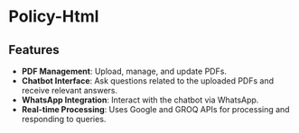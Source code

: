 # Policy-Html
## Features

- **PDF Management**: Upload, manage, and update PDFs.
- **Chatbot Interface**: Ask questions related to the uploaded PDFs and receive relevant answers.
- **WhatsApp Integration**: Interact with the chatbot via WhatsApp.
- **Real-time Processing**: Uses Google and GROQ APIs for processing and responding to queries.
